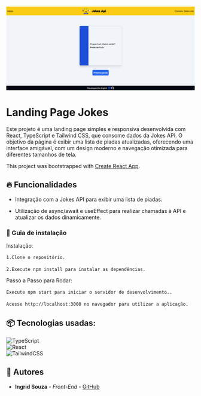 ![Logo do projeto](./public/img/print.png)

# Landing Page Jokes
Este projeto é uma landing page simples e responsiva desenvolvida com React, TypeScript e Tailwind CSS, que consome dados da Jokes API. O objetivo da página é exibir uma lista de piadas atualizadas, oferecendo uma interface amigável, com um design moderno e navegação otimizada para diferentes tamanhos de tela.

This project was bootstrapped with [Create React App](https://github.com/facebook/create-react-app).

## 🔥 Funcionalidades
* Integração com a Jokes API para exibir uma lista de piadas.

* Utilização de async/await e useEffect para realizar chamadas à API e atualizar os dados dinamicamente.

### 🔨 Guia de instalação
Instalação:

    1.Clone o repositório.

    2.Execute npm install para instalar as dependências.

Passo a Passo para Rodar:

    Execute npm start para iniciar o servidor de desenvolvimento..
    
    Acesse http://localhost:3000 no navegador para utilizar a aplicação.

## 📦 Tecnologias usadas:
![TypeScript](https://img.shields.io/badge/typescript-%23007ACC.svg?style=for-the-badge&logo=typescript&logoColor=white)<br>
![React](https://img.shields.io/badge/react-%2320232a.svg?style=for-the-badge&logo=react&logoColor=%2361DAFB)<br>
![TailwindCSS](https://img.shields.io/badge/tailwindcss-%2338B2AC.svg?style=for-the-badge&logo=tailwind-css&logoColor=white)

## 👷 Autores

* **Ingrid Souza** - *Front-End* - [GitHub](https://github.com/IngridsSilveira)